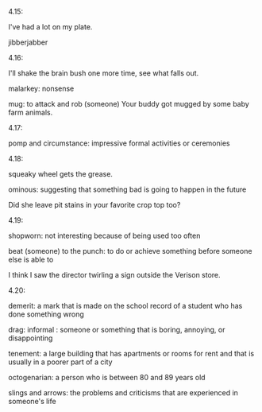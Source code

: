 4.15:

I've had a lot on my plate.

jibberjabber

4.16:

I'll shake the brain bush one more time, see what falls out.

malarkey: nonsense

mug: to attack and rob (someone)
Your buddy got mugged by some baby farm animals.

4.17:

pomp and circumstance: impressive formal activities or ceremonies

4.18:

squeaky wheel gets the grease.

ominous: suggesting that something bad is going to happen in the future

Did she leave pit stains in your favorite crop top too?

4.19:

shopworn: not interesting because of being used too often

beat (someone) to the punch: to do or achieve something before someone else is able to

I think I saw the director twirling a sign outside the Verison store.

4.20:

demerit: a mark that is made on the school record of a student who has done something wrong

drag: informal : someone or something that is boring, annoying, or disappointing

tenement: a large building that has apartments or rooms for rent and that is usually in a poorer part of a city

octogenarian: a person who is between 80 and 89 years old

slings and arrows: the problems and criticisms that are experienced in someone's life
